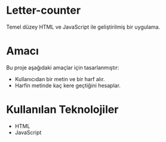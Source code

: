 
# Letter-counter
Temel düzey HTML ve JavaScript ile geliştirilmiş bir uygulama.

# Amacı
Bu proje aşağıdaki amaçlar için tasarlanmıştır:
- Kullanıcıdan bir metin ve bir harf alır.
- Harfin metinde kaç kere geçtiğini hesaplar. 

# Kullanılan Teknolojiler
- HTML
- JavaScript
